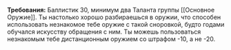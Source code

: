 **Требования:** Баллистик 30, минимум два Таланта группы [[Основное Оружие]].
Ты настолько хорошо разбираешься в оружии, что способен использовать незнакомое тебе оружие с такой сноровкой, будто годами обучался искусству обращения с ним. Ты можешь пользоваться незнакомым тебе дистанционным оружием со штрафом -10, а не -20.